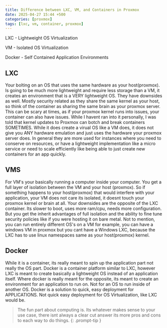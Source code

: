```yaml
---
title: Difference between LXC, VM, and Containers in Proxmox
date: 2025-04-27 15:44 +500
categories: [proxmox]
tags: [lxc, vm, container, proxmox]
---
```


LXC - Lightweight OS Virtualization

VM - Isolated OS Virtualization

Docker - Self Contained Application Environments

## LXC

Your bolting on an OS that uses the same hardware as your host(proxmox). Is going to be much more lightweight and require less storage than a VM, it creates an environment that is a VERY lightweight OS. They have downsides as well. Mostly security related as they share the same kernel as your host, so think of the container as sharing the same brain as your proxmox server. This can be scary at times, as if your proxmox kernel runs into issues, your container can also have issues. While I havent ran into it personally, I was told that kernel updates to Proxmox can botch and break containers SOMETIMES. While it does create a virual OS like a VM does, it does not give you ANY hardware emulation and just uses the hardware your proxmox server does. In general they are more used for instances where you need to conserve on resources, or have a lightweight implementation like a micro service or need to scale efficiently like being able to just create new containers for an app quickly.

## VMS

For VM's your basically running a computer inside your computer. You get a full layer of isolation between the VM and your host (proxmox). So if something happens to your host(proxmox) that would interfere with your application, your VM does not care its isolated, it doesnt touch your proxmox kernel or brain at all. Your downsides are the opposite of the LXC container. Its slower to boot, uses more ram/cpu, needs more configuration. But you get the inherit advantages of full isolation and the ability to fine tune security policies like if you were hosting it on bare metal. Not to mention, you can run entirely different OS's on a VM for example, you can have a windows VM in proxmox but you cant have a Windows LXC, because the LXC has to use linux namespaces same as your host(proxmox) kernel.

## Docker

While it is a container, its really meant to spin up the application part not really the OS part. Docker is a container platform similar to LXC, however LXC is meant to create basically a lightweight OS instead of an application itself. Where docker is really meant for the opposite, its meant to create an environment for an application to run on. Not for an OS to run inside of another OS. Docker is a solution to quick, easy deployment for APPLICATIONS. Not quick easy deployment for OS Virtualization, like LXC would be.

> The fun part about computing is. Its whatever makes sense to your use case, there isnt always a clear cut answer its more pros and cons to each way to do things. {: .prompt-tip }
